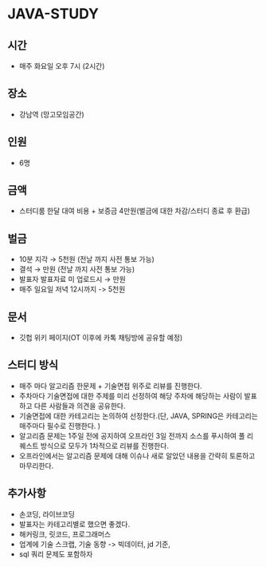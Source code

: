 # JAVA-STUDY

## 시간

- 매주 화요일 오후 7시 (2시간)

## 장소

- 강남역 (망고모임공간)

## 인원

- 6명

## 금액

- 스터디룸 한달 대여 비용 + 보증금 4만원(벌금에 대한 차감/스터디 종료 후 환급)

## 벌금

- 10분 지각 → 5천원 (전날 까지 사전 통보 가능)
- 결석 → 만원 (전날 까지 사전 통보 가능)
- 발표자 발표자료 미 업로드시 → 만원
- 매주 일요일 저녁 12시까지 -> 5천원

## 문서

- 깃헙 위키 페이지(OT 이후에 카톡 채팅방에 공유할 예정)

## 스터디 방식

- 매주 마다 알고리즘 한문제 + 기술면접 위주로 리뷰를 진행한다. 
- 주차마다 기술면접에 대한 주제를 미리 선정하여 해당 주차에 해당하는 사람이 발표하고 다른 사람들과 의견을 공유한다. 
- 기술면접에 대한 카테고리는 논의하여 선정한다.(단, JAVA, SPRING은 카테고리는 매주마다 필수로 진행한다. )
- 알고리즘 문제는 1주일 전에 공지하여 오프라인 3일 전까지 소스를 푸시하여 풀 리퀘스트 방식으로 모두가 1차적으로 리뷰를 진행한다. 
- 오프라인에서는 알고리즘 문제에 대해 이슈나 새로 알았던 내용을 간략히 토론하고 마무리한다. 

## 추가사항
- 손코딩, 라이브코딩
- 발표자는 카테고리별로 했으면 좋겠다.
- 해커링크, 릿코드, 프로그래머스
- 업계에 기술 스크랩, 기술 동향 -> 빅데이터, jd 기준, 
- sql 쿼리 문제도 포함하자

